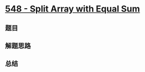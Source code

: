 # [548 - Split Array with Equal Sum](https://leetcode.com/problems/split-array-with-equal-sum/)

## 题目


## 解题思路


## 总结


